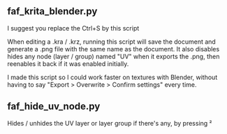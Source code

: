 ## faf_krita_blender.py
I suggest you replace the Ctrl+S by this script

When editing a .kra / .krz, running this script will save the document and generate a .png file with the same name as the document.
It also disables hides any node (layer / group) named "UV" when it exports the .png, then reenables it back if it was enabled initially.

I made this script so I could work faster on textures with Blender, without having to say "Export > Overwrite > Confirm settings" every time.

## faf_hide_uv_node.py
Hides / unhides the UV layer or layer group if there's any, by pressing ²
